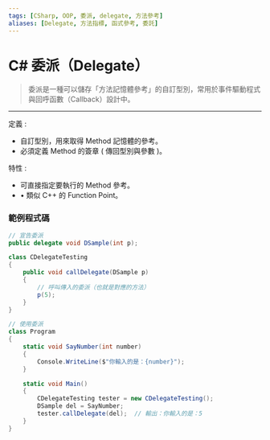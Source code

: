 ```yaml
---
tags: [CSharp, OOP, 委派, delegate, 方法參考]
aliases: [Delegate, 方法指標, 函式參考, 委託]
---
```


# C# 委派（Delegate）

> 委派是一種可以儲存「方法記憶體參考」的自訂型別，常用於事件驅動程式與回呼函數（Callback）設計中。

---
定義 :
- 自訂型別，用來取得 Method 記憶體的參考。
- 必須定義 Method 的簽章 ( 傳回型別與參數 )。

特性 :
- 可直接指定要執行的 Method 參考。
- • 類似 C++ 的 Function Point。
### 範例程式碼

```csharp
// 宣告委派
public delegate void DSample(int p);

class CDelegateTesting
{
    public void callDelegate(DSample p)
    {
        // 呼叫傳入的委派（也就是對應的方法）
        p(5);
    }
}

// 使用委派
class Program
{
    static void SayNumber(int number)
    {
        Console.WriteLine($"你輸入的是：{number}");
    }

    static void Main()
    {
        CDelegateTesting tester = new CDelegateTesting();
        DSample del = SayNumber;
        tester.callDelegate(del);  // 輸出：你輸入的是：5
    }
}
```
